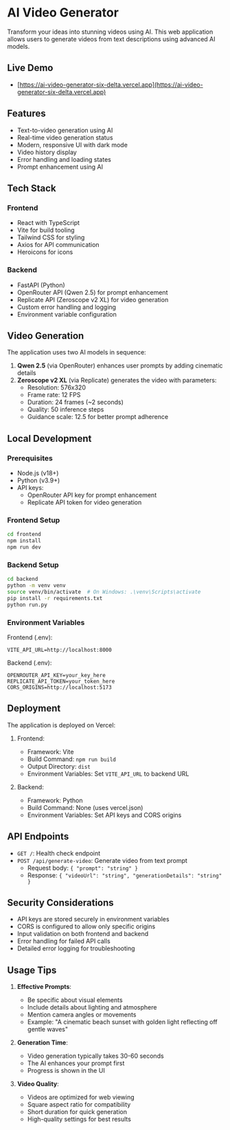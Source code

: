 # AI Video Generator

Transform your ideas into stunning videos using AI. This web application allows users to generate videos from text descriptions using advanced AI models.

## Live Demo

- [https://ai-video-generator-six-delta.vercel.app](https://ai-video-generator-six-delta.vercel.app)

## Features

- Text-to-video generation using AI
- Real-time video generation status
- Modern, responsive UI with dark mode
- Video history display
- Error handling and loading states
- Prompt enhancement using AI

## Tech Stack

### Frontend
- React with TypeScript
- Vite for build tooling
- Tailwind CSS for styling
- Axios for API communication
- Heroicons for icons

### Backend
- FastAPI (Python)
- OpenRouter API (Qwen 2.5) for prompt enhancement
- Replicate API (Zeroscope v2 XL) for video generation
- Custom error handling and logging
- Environment variable configuration

## Video Generation

The application uses two AI models in sequence:
1. **Qwen 2.5** (via OpenRouter) enhances user prompts by adding cinematic details
2. **Zeroscope v2 XL** (via Replicate) generates the video with parameters:
   - Resolution: 576x320
   - Frame rate: 12 FPS
   - Duration: 24 frames (~2 seconds)
   - Quality: 50 inference steps
   - Guidance scale: 12.5 for better prompt adherence

## Local Development

### Prerequisites
- Node.js (v18+)
- Python (v3.9+)
- API keys:
  - OpenRouter API key for prompt enhancement
  - Replicate API token for video generation

### Frontend Setup
```bash
cd frontend
npm install
npm run dev
```

### Backend Setup
```bash
cd backend
python -m venv venv
source venv/bin/activate  # On Windows: .\venv\Scripts\activate
pip install -r requirements.txt
python run.py
```

### Environment Variables

Frontend (.env):
```
VITE_API_URL=http://localhost:8000
```

Backend (.env):
```
OPENROUTER_API_KEY=your_key_here
REPLICATE_API_TOKEN=your_token_here
CORS_ORIGINS=http://localhost:5173
```

## Deployment

The application is deployed on Vercel:

1. Frontend:
   - Framework: Vite
   - Build Command: `npm run build`
   - Output Directory: `dist`
   - Environment Variables: Set `VITE_API_URL` to backend URL

2. Backend:
   - Framework: Python
   - Build Command: None (uses vercel.json)
   - Environment Variables: Set API keys and CORS origins

## API Endpoints

- `GET /`: Health check endpoint
- `POST /api/generate-video`: Generate video from text prompt
  - Request body: `{ "prompt": "string" }`
  - Response: `{ "videoUrl": "string", "generationDetails": "string" }`

## Security Considerations

- API keys are stored securely in environment variables
- CORS is configured to allow only specific origins
- Input validation on both frontend and backend
- Error handling for failed API calls
- Detailed error logging for troubleshooting

## Usage Tips

1. **Effective Prompts**:
   - Be specific about visual elements
   - Include details about lighting and atmosphere
   - Mention camera angles or movements
   - Example: "A cinematic beach sunset with golden light reflecting off gentle waves"

2. **Generation Time**:
   - Video generation typically takes 30-60 seconds
   - The AI enhances your prompt first
   - Progress is shown in the UI

3. **Video Quality**:
   - Videos are optimized for web viewing
   - Square aspect ratio for compatibility
   - Short duration for quick generation
   - High-quality settings for best results
